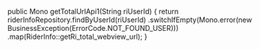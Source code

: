 public Mono<String> getTotalUrlApi1(String riUserId) {
    return riderInfoRepository.findByUserId(riUserId)
            .switchIfEmpty(Mono.error(new BusinessException(ErrorCode.NOT_FOUND_USER)))
            .map(RiderInfo::getRi_total_webview_url);
}
